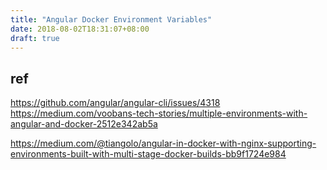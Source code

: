 ```yaml
---
title: "Angular Docker Environment Variables"
date: 2018-08-02T18:31:07+08:00
draft: true
---
```


## ref
https://github.com/angular/angular-cli/issues/4318  
https://medium.com/voobans-tech-stories/multiple-environments-with-angular-and-docker-2512e342ab5a

https://medium.com/@tiangolo/angular-in-docker-with-nginx-supporting-environments-built-with-multi-stage-docker-builds-bb9f1724e984